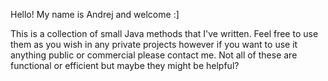 Hello! My name is Andrej and welcome :]

This is a collection of small Java methods that I've written. Feel free to use them as you wish in any private projects however if you want to use it anything public or commercial please contact me.
Not all of these are functional or efficient but maybe they might be helpful?
